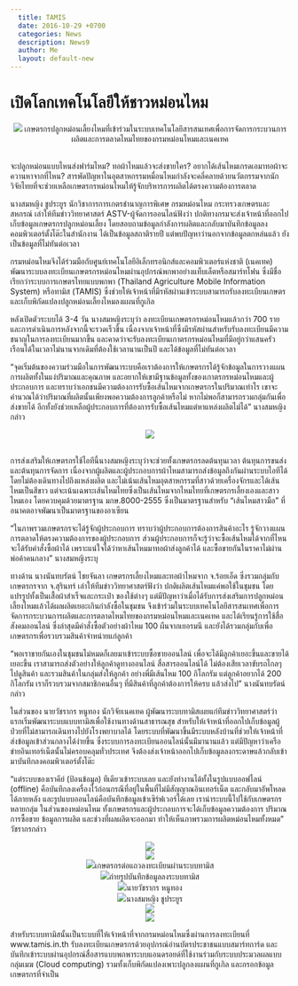 ```yaml
---
  title: TAMIS
  date: 2016-10-29 +0700		  
  categories: News		
  description: News9
  author: Me		 
  layout: default-new
---
```

# เปิดโลกเทคโนโลยีให้ชาวหม่อนไหม   

<center><img src="http://www.manager.co.th/asp-bin/Image.aspx?ID=3394141">
เกษตรกรปลูกหม่อนเลี้ยงไหมที่เข้าร่วมในระบบเทคโนโลยีสารสนเทศเพื่อการจัดการกระบวนการผลิตและการตลาดไหมไทยของกรมหม่อนไหมและเนคเทค
</center>  
<br>
<p> จะปลูกหม่อนแบบไหนส่งฟาร์มไหม? ทอผ้าไหมแล้วจะส่งขายใคร? อยากได้เส้นไหมเกรดเอมาทอผ้าจะควานหาจากที่ไหน? สารพัดปัญหาในอุตสาหกรรมหมื่อนไหมกำลังจะคลี่คลายด้วยนวัตกรรมจากนักวิจัยไทยที่จะช่วยเหลือเกษตรกรหม่อนไหมให้รู้จักบริหารการผลิตได้ตรงความต้องการตลาด  </p>
<p> นางสมหญิง ชูประยูร นักวิชาการการเกตรชำนาญการพิเศษ กรมหม่อนไหม กระทรวงเกษตรและสหกรณ์ เล่าให้ทีมข่าววิทยาศาสตร์ ASTV-ผู้จัดการออนไลน์ฟังว่า ปกติทางกรมจะส่งเจ้าหน้าที่ออกไปเก็บข้อมูลเกษตรกรปลูกหม่อนเลี้ยง โดยสอบถามข้อมูลกำลังการผลิตและกลับมาบันทึกข้อมูลลงคอมพิวเตอร์ตั้งโต๊ะในสำนักงาน ได้เป็นข้อมูลสถาติรายปี แต่พบปัญหาว่านอกจากข้อมูลตกหล่นแล้ว ยังเป็นข้อมูลที่ไม่ทันต่อเวลา</p>

<p> กรมหม่อนไหมจึงได้ร่วมมือกับศูนย์เทคโนโลยีอิเล็กทรอนิกส์และคอมพิวเตอร์แห่งชาติ (เนคเทค) พัฒนาระบบลงทะเบียนเกษตรกรหม่อนไหมผ่านอุปกรณ์พกพาอย่างแท็บเล็ตหรือสมาร์ทโฟน ซึ่งมีชื่อเรียกว่าระบบการเกษตรไทยแบบพกพา (Thailand Agriculture Mobile Information System) หรือทามิส (TAMIS) ซึ่งช่วยให้เจ้าหน้าที่มีรหัสผ่านเข้าระบบสามารถรับลงทะเบียนเกษตรและเก็บพิกัดแปลงปลูกหม่อนเลี้ยงไหมลงแผนที่กูเกิล </p>  

<p> หลังเปิดตัวระบบได้ 3-4 วัน นางสมหญิงระบุว่า ลงทะเบียนเกษตรกรหม่อนไหมแล้วกว่า 700 ราย และการดำเนินการหลังจากนี้จะรวดเร็วขึ้น เนื่องจากเจ้าหน้าที่ซึ่งมีรหัสผ่านสำหรับรับลงทะเบียนมีความชนาญในการลงทะเบียนมากขึ้น และคาดว่าจะรับลงทะเบียนเกาตรกรหม่อนไหมที่มีอยู่กว่าแสนครัวเรือนได้ในเวลาไม่นานจากเดิมที่ต้องใช้เวลานานเป็นปี และได้ข้อมูลที่ไม่ทันต่อเวลา</p>

<p> “จุดเริ่มต้นของความร่วมมือในการพัฒนาระบบคือเราต้องการให้เกษตรกรได้รู้จักข้อมูลในการวางแผนการผลิตทั้งในแง่ปริมาณและคุณภาพ และอยากให้เขามีฐานข้อมูลทั้งของเกาตรกรหม่อนไหมและผู้ประกอบการ และทราบว่าเอกชนมีความต้องการรับซื้อเส้นไหมจากเกษตรกรในปริมาณเท่าไร เขาจะคำนวณได้ว่าปริมาณที่ผลิตนั้นเพียงพอความต้องการลูกค้าหรือไม่ หากไม่พอก็สามารถรวมกลุ่มกันเพื่อส่งขายได้ อีกทั้งยังช่วยเหลือผู้ประกอบการที่ต้องการรับซื้อเส้นไหมแต่หาแหล่งผลิตไม่ได้” นางสมหญิงกล่าว </p>  

<center><img src="http://www.manager.co.th/asp-bin/Image.aspx?ID=3394142"></center>  
<br>

<p> การส่งเสริมให้เกษตรกรใช้ไอทีนี้นางสมหญิงระบุว่าจะช่วยทั้งเกษตรกรลดต้นทุนเวลา ต้นทุนการขนส่ง และต้นทุนการจัดการ เนื่องจากผู้ผลิตและผู้ประกอบการผ้าไหมสามารถส่งข้อมูลถึงกันผ่านระบบไอทีได้ โดยไม่ต้องเดินทางไปถึงแหล่งผลิต และไม่เน้นเส้นไหมอุตสาหกรรมที่สาวด้วยเครื่องจักรและได้เส้นไหมเป็นสีขาว แต่จะเน้นเฉพาะเส้นไหมไทยซึ่งเป็นเส้นไหมจากไหมไทยที่เกษตรกรเลี้ยงเองและสาวไหมเอง โดยควบคุมด้วยมาตรฐาน มกษ.8000-2555 ซึ่งเป็นมาตรฐานสำหรับ “เส้นไหมสาวมือ” ที่อนาคตอาจพัฒนาเป็นมาตรฐานของอาเซียน</p>

<p> “ในภาพรวมเกษตรกรจะได้รู้จักผู้ประกอบการ ทราบว่าผู้ประกอบการต้องการสินค้าอะไร รู้จักวางแผนการตลาดให้ตรงความต้องการของผู้ประกอบการ ส่วนผู้ประกอบการก็จะรู้ว่าจะซื้อเส้นไหมได้จากที่ไหน จะได้รับคำสั่งซื้อผ้าได้ เพราะแน่ใจได้ว่าหาเส้นไหมมาทอผ้าส่งลูกค้าได้ และซื้อขายกันในราคาไม่ผ่านพ่อค้าคนกลาง” นางสมหญิงระบุ </p>

<p> ทางด้าน นางนันทบรัตน์ ไชยจันลา เกษตรกรเลี้ยงไหมและทอผ้าไหมจาก จ.ร้อยเอ็ด ซึ่งรวมกลุ่มกับเกษตรกรจาก จ.สุรินทร์ เล่าให้ทีมข่าววิทยาศาสตร์ฟังว่า ปกติผลิตเส้นไหมแค่พอใช้ในชุมชน โดยแปรรูปทั้งเป็นเสื้อผ้าสำเร็จและกระเป๋า ของใช้ต่างๆ แต่มีปัญหาว่าเมื่อได้รับการส่งเสริมการปลูกหม่อนเลี้ยงไหมแล้วได้ผลผลิตเยอะเกินกำลังซื้อในชุมชน จึงเข้าร่วมในระบบเทคโนโลยีสารสนเทศเพื่อการจัดการกระบวนการผลิตและการตลาดไหมไทยของกรมหม่อนไหมและเนคเทค และได้เรียนรู้การใช้สื่อสังคมออนไลน์ ซึ่งล่าสุดมีคำสั่งซื้อตัวอย่างผ้าไหม 100 ผืนจากเยอรมนี และยังได้รวมกลุ่มกับเพื่อเกษตรกรเพื่อรวบรวมสินค้าจำหน่ายแก่ลูกค้า </p>

<p> “พอเราขายกันเองในชุมชนไม่หมดก็เลยมาเข้าระบบซื้อขายออนไลน์ เพื่อจะได้มีลูกค้าเยอะขึ้นและขายได้เยอะขึ้น เราสามารถส่งตัวอย่างให้ลูกค้าดูทางออนไลน์ สื่อสารออนไลน์ได้ ไม่ต้องเสียเวลาขับรถไกลๆ ไปดูสินค้า และรวมสินค้าในกลุ่มส่งให้ลูกค้า อย่างพี่มีเส้นไหม 100 กิโลกรัม แต่ลูกค้าอยากได้ 200 กิโลกรัม เราก็รวบรวมจากสมาชิกคนอื่นๆ ที่มีสินค้าที่ลูกค้าต้องการให้ครบ แล้วส่งไป” นางนันทบรัตน์กล่าว</p>

<p> ในส่วนของ นายวัชรากร หนูทอง นักวิจัยเนคเทค ผู้พัฒนาระบบทามิสเผยแก่ทีมข่าววิทยาศาสตร์ว่า แรกเริ่มพัฒนาระบบแบบทามิสเพื่อใช้งานทางด้านสาธารณสุข สำหรับให้เจ้าหน้าที่ออกไปเก็บข้อมูลผู้ป่วยที่ไม่สามารถเดินทางไปยังโรงพยาบาลได้ โดยระบบที่พัฒนาขึ้นมีระบบหลังบ้านที่ช่วยให้เจ้าหน้าที่ส่งข้อมูลเข้าส่วนกลางได้ง่ายขึ้น ซึ่งระบบการลงทะเบียนออนไลน์นั้นมีมานานแล้ว แต่มีปัญหาว่าเครือข่ายอินเทอร์เน็ตนั้นไม่ครอบคลุมทั่วประเทศ จึงต้องส่งเจ้าหน้าออกไปเก็บข้อมูลลงกระดาษแล้วกลับเข้ามาบันทึกลงคอมพิวเตอร์ตั้งโต๊ะ</p>

<p> “แต่ระบบของเราคีย์ (ป้อนข้อมูล) ทีเดียวเข้าระบบเลย และยังทำงานได้ทั้งในรูปแบบออฟไลน์ (offline) คือบันทึกลงเครื่องไว้ก่อนกรณีที่อยู่ในพื้นที่ไม่มีสัญญาณอินเทอร์เน็ต และกลับมาอัพโหลดได้ภายหลัง และรูปแบบออนไลน์คือบันทึกข้อมูลเข้าเซิร์ฟเวอร์ได้เลย เรานำระบบนี้ไปใช้กับเกษตรกรหลายกลุ่ม ในส่วนของหม่อนไหม ทั้งเกษตรกรและผู้ประกอบการจะได้เก็บข้อมูลความต้องการ ปริมาณการซื้อขาย ข้อมูลการผลิต และช่วงที่ผลผลิตจะออกมา ทำให้เห็นภาพรวมการผลิตหม่อนไหมทั้งหมด” วัชรากรกล่าว </p>

<center><img src="http://www.manager.co.th/asp-bin/Image.aspx?ID=3394143"></center>
<center><img src="http://www.manager.co.th/asp-bin/Image.aspx?ID=3394144"></center>
<center><img src="http://www.manager.co.th/asp-bin/Image.aspx?ID=3394144">เกษตรกรต่อแถวลงทะเบียนผ่านระบบทามิส</center>
<center><img src="http://www.manager.co.th/asp-bin/Image.aspx?ID=3394145">ถ่ายรูปบันทึกข้อมูลลงระบบทามิส</center>
<center><img src="http://www.manager.co.th/asp-bin/Image.aspx?ID=3394146">นายวัชรากร หนูทอง</center>
<center><img src="http://www.manager.co.th/asp-bin/Image.aspx?ID=3394147">นางสมหญิง ชูประยูร</center>
<center><img src="http://www.manager.co.th/asp-bin/Image.aspx?ID=3394148"></center>
<center><img src="http://www.manager.co.th/asp-bin/Image.aspx?ID=3394148"></center>

<p> สำหรับระบบทามิสนั้นเป็นระบบที่ให้เจ้าหน้าที่จากกรมหม่อนไหมซึ่งผ่านการลงทะเบียนที่ www.tamis.in.th รับลงทะเบียนเกษตรกรด้วยอุปกรณ์อ่านบัตรประชาชนแบบสมาร์ทการ์ด และบันทึกเข้าระบบผ่านอุปกรณ์สื่อสารแบบพกพาระบบแอนดรอยด์ที่ใช้งานร่วมกับระบบประมวลผลแบบกลุ่มเมฆ (Cloud computing) รวมทั้งเก็บพิกัดแปลงเพาะปลูกลงแผนที่กูเกิล และกรอกข้อมูลเกษตรกรที่จำเป็น</p>
